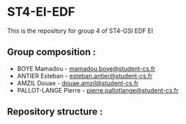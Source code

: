 # ST4-EI-EDF

This is the repository for group 4 of ST4-GSI EDF EI

## Group composition :

- BOYE Mamadou - mamadou.boye@student-cs.fr
- ANTIER Esteban - esteban.antier@student-cs.fr
- AMZIL Douae - douae.amzil@student-cs.fr
- PALLOT-LANGE Pierre - pierre.pallotlange@student-cs.fr

## Repository structure :


